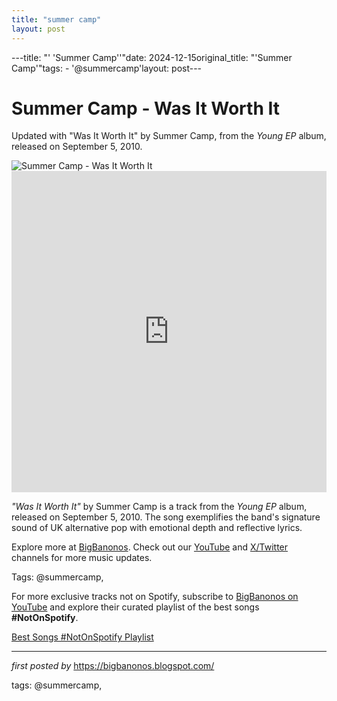 ```yaml
---
title: "summer camp"
layout: post
---
```

---title: "' 'Summer Camp''"date: 2024-12-15original_title: "'Summer Camp'"tags:  - '@summercamp'layout: post---<!-- Title of the Post --><h1 >Summer Camp - Was It Worth It</h1> <!-- Introductory Text --><p >Updated with "Was It Worth It" by Summer Camp, from the *Young EP* album, released on September 5, 2010.</p> <!-- Featured Image --><div > <img src="https://i.scdn.co/image/ab67616d0000b2738679d90c62463d42147e18ed" alt="Summer Camp - Was It Worth It" /></div> <!-- YouTube Video Embed --><div > <iframe width="100%" height="514" src="https://www.youtube.com/embed/EE0MhXo05M4" title="Summer Camp - Was It Worth It" frameborder="0" allow="accelerometer; autoplay; clipboard-write; encrypted-media; gyroscope; picture-in-picture; web-share" referrerpolicy="strict-origin-when-cross-origin" allowfullscreen></iframe></div> <!-- Song Information --><div > <p><em>"Was It Worth It"</em> by Summer Camp is a track from the *Young EP* album, released on September 5, 2010. The song exemplifies the band's signature sound of UK alternative pop with emotional depth and reflective lyrics.</p></div> <!-- Footer Links --><div > <p>Explore more at <a href="https://bigbanonos.blogspot.com/" target="_blank">BigBanonos</a>. Check out our <a href="https://www.youtube.com/@BigBanonos" target="_blank">YouTube</a> and <a href="https://x.com/bigbanonos" target="_blank">X/Twitter</a> channels for more music updates.</p></div> <!-- Tags --><p >Tags: @summercamp,</p><!--Subscribe and Playlist Links--><div>    <p>For more exclusive tracks not on Spotify, subscribe to <a href="https://www.youtube.com/@BigBanonos" target="_blank">BigBanonos on YouTube</a> and explore their curated playlist of the best songs <strong>#NotOnSpotify</strong>.</p>    <p><a href="https://www.youtube.com/playlist?list=PLtuNtuTatqI0kFahUCbtbfenC_ET5O_tr" target="_blank">Best Songs #NotOnSpotify Playlist<br /></a></p></div><hr /><p><em>first posted by</em> <a href="https://bigbanonos.blogspot.com/" rel="noopener" target="_new">https://bigbanonos.blogspot.com/</a></p><p>tags: @summercamp,</p>